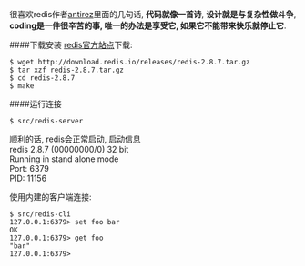 很喜欢redis作者[antirez](http://antirez.com/latest/0)里面的几句话, **代码就像一首诗**, **设计就是与复杂性做斗争**, **coding是一件很辛苦的事, 唯一的办法是享受它, 如果它不能带来快乐就停止它**.  

####下载安装
[redis官方站点](http://redis.io/download)下载:  

    $ wget http://download.redis.io/releases/redis-2.8.7.tar.gz
    $ tar xzf redis-2.8.7.tar.gz
    $ cd redis-2.8.7
    $ make

####运行连接

    $ src/redis-server
顺利的话, redis会正常启动, 启动信息  
redis 2.8.7 (00000000/0) 32 bit  
Running in stand alone mode  
Port: 6379  
PID: 11156  

使用内建的客户端连接:  

    $ src/redis-cli 
    127.0.0.1:6379> set foo bar
    OK
    127.0.0.1:6379> get foo
    "bar"
    127.0.0.1:6379> 



